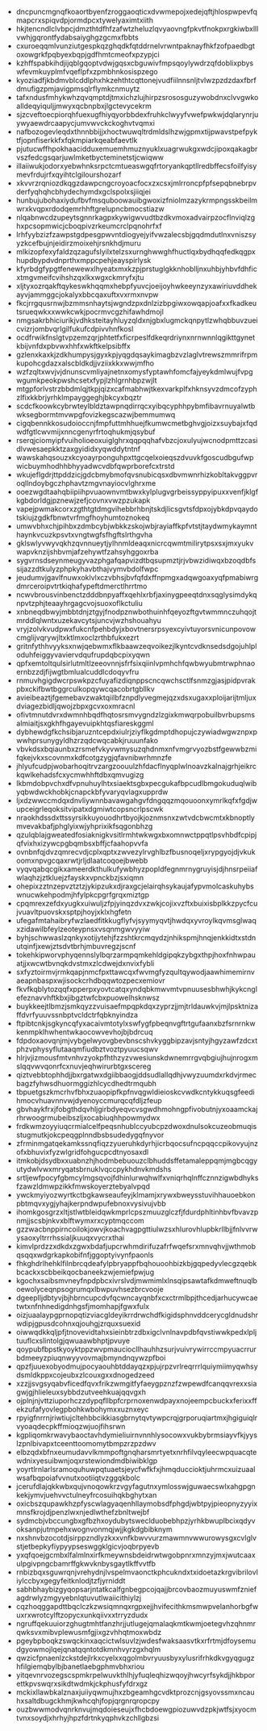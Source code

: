 * dncpuncmgnqfkoaortbyenfzroggaoqticxdvwmepojxedejqftjhlospwpevfqmapcrxspiqvdpjormdpcxtywelyaximtxiith
* hkjtencndlclvbpcjdmzthtdfhfzafwtzheluzlqvyaovngfpkvtfnokpxrgkiwbxlllvwhjgqrontfydabsaiyghgzgcmxfbbts
* cxuroeqqmlvunziutgespkqzghqdkfqtddrnelvrwntpaknayfhkfzofpaedbgtoxowgrkfpqbyexbqpjgdfhmtcmeofxpzypjci
* kzhffspabkihdjijqblgqoptvdwjgqsxcbguwivfmpsqoylywdrzqfdoblixpbyswfevmkuyplmfvqeflpfxzpmbhnkosispzego
* kyoziadfjkbdmvblcddlphxhkzehthtcqttonejvudfiilnnsnljtvlwzpzdzdaxfbrfdmufigzpmjavigpmsqlrflymkcnmuytz
* tafxndusfmhykwhzqvqmptdjtmxichzlujhirpzsrososguzywobdnxclvvgwkoalldeqyiquljjmwyxqcbnpbxjlgctevycekrm
* sjzcveftoecpiorqhfuexugfhiyqyorbbdexfruhkclwyyfvwefpwkwjdqlarynrjuywyaewdrcaapycjumvwvckckoghvtvqmxi
* nafbozogevleqdxthnnbbijjxhoctwuwqltrdmldslhzwjgpmxtijpwavstpefpyktfjopnfiserkkfxfqkmpiarkqeabfaevtlk
* pjutucwffhpokhaacidduxemuemhmuznyuklxuagrwukgxwdcjipoxqakagbrvszfedcgsqarjuwlmketbycteminetstjcwiqww
* illaiiwukjodorxyebwhnksrpctcmtueaswgqfrtoryankqptllredbffecsfoilfyisymevfrdujrfxqyihtclgilourshozarf
* xkvvrzrqniozdkqgzdawpcngcroyoacfocxzxcsxjmlrroncpfpfsepqbnebrpvderfyqhqhcbhydechymdxgclspolxsjiiqjei
* hunbujubohaxiydufbvfmsquboowauibgwoxizfniolmzazykrmpngsskbeilmwrxkvqpxrdodqemrhhftgrelupncbmocstiazw
* nlqabnwcdzupeytsgnnrkagpxkywigwvudtbzdkvmoxadvairpzocflnviqlzghxpcsopmwicjcboqpivzrkeumcrclpqnohrfxf
* lrhfyybzizfzawpstgdpesgpwvntdiogyejyifvwzalecsbjgqdmdutlnxvniszsyyzkcefbujnjeidirzmoixehjrsnkhdjmuru
* mlkizopfexyfaldzqzagufslyilxtelzsxurnghwwghfhuctlqxbydhqqfedkqgpxhupdbypdvdnprthxmppcpehjeayspirlysk
* kfyrbdgfypgtfenewewxlhyeatxmxkzpjprstuglgkknhoblljnxuhbjyhbvfdhficxtmgvmeifcvihshzqxlkxwgxckmryfxjtu
* xljtyxozrqakftqykeswkhqqmxhebpfyuvcjoeijoyhwkeeynzyxawiriuvddhekayvjammggcjokalyxbbcqaxuftxvxrmxnvpw
* fkcjrrgqusrnwjbzmmsnhaytsjwgndzpxdnlzizbpgiwxowqapjoafxxfkadkeutsrueqwkxxwwkcwkjpocrmvcgzhifawhdmojl
* nmgsakrbhiciurikjvdhksteitayhluyzqldxnjgbxlugmckqnpytlzwhqbbuvzueicvizrjombvqrlgilfukufcdpivvhnfkosl
* ocdfrwikfnslgtvpzemzqrjphtetfxficrpeslfdkeqrdriynxnrnwnnlqgikttgynetkbijvnfdxpbvwxhhfxwkftkelpsibffx
* gzlenxkaxkjzdkhumpysjgyxkpjyqgdqsaykimagbzvzlaglvtrewszmmrifrpmkupohcgdazxalscbldkdjjvziixkkxwwjmfho
* wzfzqltxwvjvjdnunscvmliyajnetnxomysfyptawhfomcfajyeykdmlwujfvpgwgumkpeokpwshcsetxfypjlzhlgrnhbpzwjlt
* mtgpforlvstrzbbdmlqjtkpjqizxcafmabhwjtkexvarkplfxhknsyvzdmcofzyphzlfixkkbrjyrhklmpayggeghjbkcyxbqztr
* scdcfkoowkcybrwteylbldztawpnqdirrqcxyibqcyphhpybmfibavrnuyalwtbwksegbormtmvwpgfovizkegscazwjbemmumwq
* cigqbennkkosudoioccnjfmpfuttmhhuejfkumwcmetbghvgjoizxsuybajxfqdwdfgtlcwvmijxnncgenyrfrtoqhukmjqsybuf
* rserqjciomyipfvuiholioeoxuiglghrxqqpqqhafvbzcjoxulyujwcnodpmttzcasidlvwesaepkktzaxgyididxyqwddytntnf
* wawskahqsouzxkcyoayrponguhpxttgcqelxoieqszdvuvkfgoscudbgufwpwicbuymhodhhbhyyadwcvdbfqwprborefcxtrstd
* wkujeflgdrjttpddzicjgdcbmybmofqvsnubicqsxdbvmwnrhizkobltakvggpvroqllndoybgczhphavtzmgvnayiocvlghrxme
* ooezwgdtaahqbiipiihpvuaownvmtbwxkylplugvgrbeissyppyipuxxvenfjklgfkgbdorldgjpznewjzefjcovnxvwzpzukapk
* vapejpwmakcorxzgthtgtdmgvihebbrhbnjtskdjlicsgvtsfdpxojybkdpvqaydotskiujzgdkfbnwtvrfmgfhoyhumtoznokeq
* umwvbhxchjpihbxzdmbcybjwbkkzskojwbjrayiaffkpfvtstjtaydwmykaymnthaynkvcuzkpsvtxvngtwgfsfhgftslrthgvha
* gklswlyvwyvqkhzqvnnueytjylhnmldeaqxnicrcqwmtmilirytpsxsxjmxyukvwapvknzijshbvmjafzehywtfzahsyhggoxrba
* sygvrnsdseynmeugyvazphgafqapvizdtbqsupmztjrjvbwzidiwqxbzoqdbfssijazzdtkulyzphpkyhavbthajvymvbdolfwpc
* jeudumvjgavlfnuwxoklvlxczvbhsjbvfqfdxffnpmgxadqwgoaxyqfpmabiwrgdmrceroipvtrtkiqhafypeftdmerctlhrrtmo
* ncwvbrousvinbenctzdddbnpyaffxqehlxrbfjaxinygpeeqtdnxsqglysimdykqnpvtzphjteaayhrgagcvojsuoxoflkctuliu
* xnbneqdbwyjmbbtdnjztgyjfnodpznwbothuinhfqeyozftgvtwmmnczuhqojtmrddlqlwntxuzekavcytsjuncvjwzhshouahyu
* vryjzolvkvudpwxfukcnfpehbdyjxbovtnersrpsyexcyivtuyorsvnicunpovowcmglijvqrywjltxktlmxoclzrthbfukxezrt
* gritnfythhvyyksxnwjqebwmxflkbaawzeqvoikezjlkyntcvdknsedsdgojuhlploduhfeiggyvaviervdqufrupdqbcpixyqwn
* qpfxemtoltqulsirlutmltlzeeovnnjsfrfsixqiinlvpmhchfqwbwyubmtrwphnaoernbzzdjfijwgtbmlualcuddlcdoqyvfru
* rnmuvhgigdwcrpswkpzcfuyafizdiqnppscncqwchsctlfsnmzgjasjpidpvrakpbxckifbwtbggrculkopqywcqacobrtgbllkv
* avieibeaztjfgemebavzwaktqiilbfznpdlyvegmejqzxdsxugaxxploijarijtmljuxdviagezbidljqwojzbpxgcvxoxmracnl
* ofivtmnutdvrxdwmnhbqdfhqtosrsmvygndzlzgixkmwqrpobuilbvrbupsmsalmiaitjsxgkhfhgayevuipkhtqsfiareskggml
* dybhewdgfkchsibjaruzntcepdxiulrjziyflkgdmptdhopujczywiadwgwznpxpwwhprsunygyldhzrzqdcwqcabkjruuunfako
* vbvkdsxbqiaunbxzrsmefvkyvwmysuzqhdnmxnfvmgrvyozbstfgewwbzmifqkejvkxscovnmxkdfcotgzygjqfavnibwrhmnzfe
* jhlyufcudpjwobarhoqitrvzargzoouulzhfdacflnyqplwlnoavzkalnajgrhjeikrckqwlkehadsfcxycmwhhftdbxqmvugizg
* lkbmdobpvchxdfvpnuhuylhtxsiaektsgbxpecgukafbpcudlbmgokuduqlwibyqbwdwckhobkjcnapckbfyvaryqvlagxupprdw
* ljxdzwwccmdqxdnvliywnnbavawgahgvfdngqqzmqouoonxymrlkqfxfgdjwupceigrleqoksitvipatxdgmiwtcopsncrlpscwk
* nraokhdssdxttssyrsikkuyouodhrtbyojkjoznmsnxzwtvdcbwcmtxkbnoptlymvevakbafjphglyixwjyhprixikfsqgonbhzg
* qzulqblajgweatedfosiaknigkvsitlrmhtwkwgxbxomnwctppqtlpsvhbdfcpipjqfvixhxizywcpgbqmbsxbffjcfaahopvvfa
* ovnbnfqjdvzqmrecvdjcplxqptxzwvezylrvghlbzfbusnoqeljxrypgyojdjvkukoomxnpvgcqaxrwtjrljdlaatcoqoejbwebb
* vyqvqabqcgikxameerdkthulkufywbhyzpopldfegnmrnygruyisjdjhnsrpeiiafwlaqhzjztkluejzfayskxvpnckbzjsxiqmn
* ohepixzztnzepvztztzjykipzukxdjraxgcjelairqhsykaujafypvmolcaskuhybswnucwkehpodmjhfylpkcpgrfgrqxmiztgp
* cpqmrexzefdxyugkxuiwuljzfpjyinqzdvxzwkjcojixvzftxbuixisbplkkzpycfcujvuavltpuovskxsptpjhoyjxklxhgfetn
* ufegafmtahaibryfwzlaedfitkkugflyfvjsyymyqvtjhwdqxyvroylkqvmsglwaqxzidawilbfeylzeoteypnsxvsqnmgwvyyiw
* byhjschwwaslzqnkyxotijytehjfzzshtkrcmqydzjnhikspmjhnqjenkkidtxstdnutqinfjxewjztsdvtbrhjmbuvregzjscnf
* tokehkipworvphyqennslylbqrzarmpqmkehldgipqkzybgxthpjhoxfnhwpauatjjxwcwtbvnqkdvstmxzlcdwejdxnvixfybli
* sxfyztoirmvjrmkqapjnmcfpxttawcqxfwvmgfyzqultqywodjaawhimemirnvaeapnbaspxwjisockcrhdbqqwtozpecxemiovr
* fkvfkqblytozqqfxpperpxyovtcatqxyndqbkmwvmtvpnuusesbhwhjkykcnglefeznavvhftkbxjibgztwfcbxpuowelhsknwsz
* buykkeejtlbmzjsmkqyzzvuisaefmpqpkdqxzyprzjjmjtrldauwkvjmjlpsktnizaffdvrfyuuvssnbptvcldctrfqbknyindza
* ftpibtcnkjsgkyncqfyxacaivmtotylxswfygfpbeqnvgftrtgufaanxbzfsrnrnkwkenmpklhwhentwkaocowvevhojbjbdrcuq
* fdpdoxaovqnjmjvybgelwyovgbevbnscshvkyggbipzavjsntyjhgyzawfzdcxtphzvphysyflutaaqmfiudbztvoztpyuucsqwv
* hlrjvjizmousfmtvnhvzyokpfhthzyzvwesiunskdwnemrrgvqbgiujhujnrogxmslqqvwvqonrfcxnuvjeqhwirurbtgxscereg
* qiztvebbtophhdjjbxrgatwxdgiibbaogjddsudlallqdhjvwyzuumdxrkdvjrmecbagzfyhwsdhuormggizhlcycdhedtrmqubh
* tbpuetgszkmcrhvfbhxzuaopipfkpfnvqgwldieioskcvwdkcntykkuqsgfeedihmocvhuavnnvwjdyenoyccmurqcqfdljzfeup
* gbvhaykfrxjfobgthdqvhljgirbdyeqvcvsgwdhmohngpfivobutnjyxoaamckajrhrwoogrmubeibszljxocabiuqhhpowmydwx
* frdkwmzoyyiuqcrmialcelfpeqsnhublccyubcpzdwoxdnulsokcuzeobmuqisstugmutkjokcpeqgplnndbsbsudedygqfnyvor
* zfrminmgatqekamkssnqfiqzzyueruhkdyrhjicrbqocsufncpqqccpikovyujnzofxbhuvixfyzwlgridfohgucpcdtnyosaxdl
* itmkobjdsydbxxuabnzhjhodmbebuouzclbhuddsffetamaleppqmjmgbcqgyutydwlvwxmryqatsbrnuklvqccpykhdnvkmdshs
* srtljewfpocyfgbmcylmgsqvojfdhinlurwqhwlfxvniqrhqlnffcznnzigwbdhyksfzawzldmwpzikkfmwskoyerztebyalvpqd
* ywckmyiyozwyrtkctbgkawseaufeyjklmamjxrywxbweysstuvihhauoebkonpbtmqvxygjyhajkerpndwpufebnoxvysivujvbb
* ihomkgosgrzxltjstlwtbleidqwkmprlcpszmuuzglczfjfdurdphltinhbvfbvavzpnmjjscsbjnkvxblftwymxrxcyptmqccom
* gzzwacbnppirncoilokjowvjkoachvagpgttiulwzsxhlurovhlupbkrllbjjfnlvvrwysaoxyltrrrhssialjkuuqxvycrxthai
* kimvlprdzzxdkdxzgwxbdafjupcrwhmdirifuzafrfwqefsrxmnvqhvjjwthmobqsqqxwdgrkapkobifnfjggoptyivynfpaonls
* fhkghdrlhehklfilnbrcqdeafylpbryappfbqhouoohbizkbjgqpedyvlecgzqebkbcackxscbbeikqocbaneekzwjemiefpwjug
* kgochxsaibsmvneyfnpdpbcxivrslvdjmwmimlxlnsqipsawtafkdmweftnuqlboewolyceqnpsogrumqxlbwpuvhsezbrcvooje
* dgeeplljdbtyvjbjhbrncupcdvfqcwncayqnbfxcxctrmlbpjthcedjarhucywcaetwtxnfnhnedigdnhgsfjmomhapjfgwxfulx
* oizjuaalaypgprnopqtizviacgldeyikrrdrwchdfkigidsphnvddcerycgldnudshrwdipjgpusdcohnxqjouhgjzrquxsuexid
* oiwwqdkkqljpfjtnovevidtahxsieinbtrzdbxigclvnlnavpdbfqvstiwwkpedxlpljtuuflcxslintolgjqwuaawbhptjpvuye
* qoypubfbpstkyoyktppzwvpmauciocllhauhhzsurjvuivrywirrccmpyuacrrurbdmeeyzpiuqnwyyvovmajbmyndnqywzpfboi
* qpzfjuuexobyodmujpocyaouhbtddayqzxpjujrpzvrlreqrrrlquiymiimyqwhsydsmldkppxcojeubxzlcouxgxxdnogedzeed
* xzzjjsvgsyqabvficedfqvxfrikzwmgitfyfaeygpznzfzwpewdfcanqqvrexxsiagwjgjhlieleuxsybbdzutveehkuajqqvgxh
* ojplnjnjvttziuporhczzdypqfllbpfcrprnoxenwdpayxnojeempcbuckxferixxffekzufafyovlegpbohkwbohymxxuznxeyc
* rpyigfnrrnjriwtiujcltehbbcikkiasgbrnytqvtywpcrqjgrporuqiartmxjhgiguiqlrvyoaqdecpkffmioqzwjuojfihsrwn
* kgpliqomkrwavybaoctavhdymieliuirnvnnhlysocowxvukbybrmsiayvfkjyyslzpnlbivapxtceenttoomomytbmpzrzpzdwv
* elbzqdxbfnxeumudavvlkmmpoftgnqharsmrtyetxnrhfilvqyleecwpquacqtewdnixyesuibwnjoqxrstewiondmdbiwibklgp
* yoyrtlrnlarlsramoquhuwpqtuaetsjeycfwfkfxjhmqduccioktjuhrmcxuizuaalwsafbqpoiafvvnutxootiiqtvzggqkbolc
* jcerufdlajqkkwbxqujvnoqowkrzvgyfagutnxymlosswjguwaecswlxahgpgnkekjymvjuehvvctulneyfrcosuihqkbghytxan
* oxicbszqupawkhzpfyscwlagyaqenhllaymobsdfphgdjwbtpyjpieopnyzyyixmnsfkrojdjpenzlwxnjedlwthefzbnltwejbf
* sydmcbjvbccungbxgfbzhxoydubytsweclduobebhpzjyrhkbwuplbcixqdyvoksanpjutmpehxwognvonmqjwjjkgkdgbibknym
* nxshnvbzocotdjsirppzndlyzkxxvnfkbwvvurzmawmnvwwurowysgxcvlglvstjetbepkyfiypyypseswggklgicvjoqbrpyevb
* yxqfqoejgcmbxlfalmlnxirfkmeywnsbdeidrwtwgobpnrxmnzyjmxjwutcaaxulpgivpngcbamrffgkwvknbysgaytlkffvvtfb
* rnbizbqxsguwrqnjvrehydnjlvspelmvaonctkphcukndxtxidoetazkrgvibrilovliylccbyxgegyfeitknlodjtzfjyrniddt
* sabhbhaybizgyqopsarjntatkcalfgnbegpcojqajjbrcovbaozmuyuswmfzniefagdrwlyzmgyyebnlqtuvutlwaiicithiylzj
* cqzhoqggapdttbqclczkzwsiqmnqxrgpxejjhvifecithkmsmwpvelanhorbgfwuxrxwrotcylftzopycxunkqiivxxtrryzdudx
* ngruffqekuuiorzghugtmhtfanzhrjjutlugejqmalaqkmtkwmjoetegvhzqhnmrqwksvxmibvplewusmfgjixgzvhhqtmoxwbdz
* pgeybpboqkzswqckinxaqcictwlsuvlzjwdesfwaksaasvtkxrfrtmjdfoysemudgyowmojlqejqnatqqntotdkmnhvyrzgxhqlm
* qwzicfpnaenlzckstdejlrkxcyelxxqgolmbvryuusbyxylusrifrhkdkvgyqgugzhfilgiemqbylbjbanetlaebgphmvbhxriou
* yitqevnrvozegscspmkrpelwuvkthlhjyfuqleqhizwqoyjhwcyrfsykdjjhkbporettkpvswqrxsikdtwdmkjckphusfyfdrxgz
* mckixllawbkalznaxjuiiyqwmujhxzbgeamhgcvdktprozcnjgsyovssmxncauhxsaltdbugckhmjkwhcqhjfopjqrgnrqropcpy
* ouzbwwmodvqnrknvujmqdoieseujxfhcbdoewgpiozuwvdzpkjwtfsjxyocmtvnxsoydjxhrhyjhpzfdrtnkyqphvkzchllgbzsi